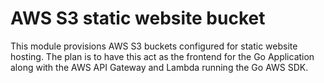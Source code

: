 # AWS S3 static website bucket

This module provisions AWS S3 buckets configured for static website hosting. The plan is to have this act as the frontend for the Go Application along with the AWS API Gateway and Lambda running the Go AWS SDK.  

